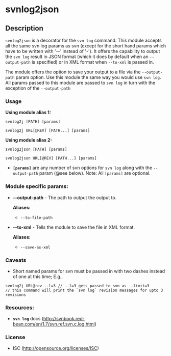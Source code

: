 svnlog2json
========

## Description
`svnlog2json` is a decorator for the `svn log` command.  This 
module accepts all the same svn log params as svn (except for the
short hand params which have to be written with '--' 
instead of '-'). It offers the capability to output the `svn log` 
result in JSON format (which it does by default when an 
`--output-path` is specified) or in XML format when `--to-xml` is 
passed in.

The module offers the option to save your output to a file via
the `--output-path` param option.  Use this module the same way you
would use `svn log`.  All params passed to this module are passed to
`svn log` in turn with the exception of the `--output-path`

### Usage

**Using module alias 1:**

`svnlog2j [PATH] [params]`

`svnlog2j URL[@REV] [PATH...] [params]`

**Using module alias 2:**

`svnlog2json [PATH] [params]`

`svnlog2json URL[@REV] [PATH...] [params]`

- **`[params]`** are any number of svn options for `svn log` along with
    the `--output-path` param (@see below).  Note: All `[params]` are
    optional.

### Module specific params:
- **--output-path** - The path to output the output to.

    **Aliases:**
    - `--to-file-path`

- **--to-xml** - Tells the module to save the file in XML format.

    **Aliases:**
    - `--save-as-xml`
    
### Caveats 
- Short named params for svn must be passed in with two dashes instead of
one at this time; E.g., 
```
svnlog2j URL@rev --l=3 // --l=3 gets passed to svn as --limit=3
// this command will print the `svn log` revision messages for upto 3 revisions
```

### Resources:
- **`svn log`** docs (http://svnbook.red-bean.com/en/1.7/svn.ref.svn.c.log.html)

### License
- ISC (http://opensource.org/licenses/ISC)
